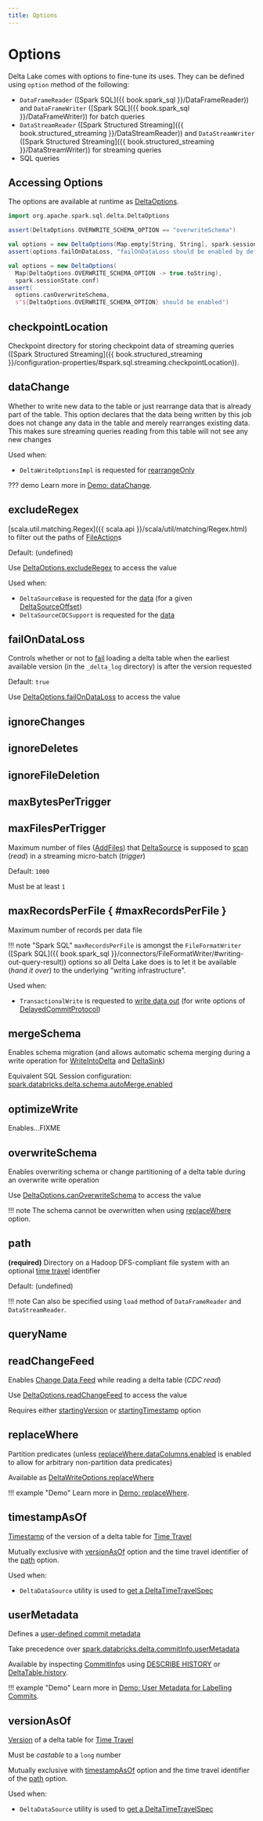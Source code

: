 ```yaml
---
title: Options
---
```


# Options

Delta Lake comes with options to fine-tune its uses. They can be defined using `option` method of the following:

* `DataFrameReader` ([Spark SQL]({{ book.spark_sql }}/DataFrameReader)) and `DataFrameWriter` ([Spark SQL]({{ book.spark_sql }}/DataFrameWriter)) for batch queries
* `DataStreamReader` ([Spark Structured Streaming]({{ book.structured_streaming }}/DataStreamReader)) and `DataStreamWriter` ([Spark Structured Streaming]({{ book.structured_streaming }}/DataStreamWriter)) for streaming queries
* SQL queries

## <span id="DeltaOptions"> Accessing Options

The options are available at runtime as [DeltaOptions](DeltaOptions.md).

```scala
import org.apache.spark.sql.delta.DeltaOptions
```

```scala
assert(DeltaOptions.OVERWRITE_SCHEMA_OPTION == "overwriteSchema")
```

```scala
val options = new DeltaOptions(Map.empty[String, String], spark.sessionState.conf)
assert(options.failOnDataLoss, "failOnDataLoss should be enabled by default")
```

```scala
val options = new DeltaOptions(
  Map(DeltaOptions.OVERWRITE_SCHEMA_OPTION -> true.toString),
  spark.sessionState.conf)
assert(
  options.canOverwriteSchema,
  s"${DeltaOptions.OVERWRITE_SCHEMA_OPTION} should be enabled")
```

## <span id="checkpointLocation"> checkpointLocation

Checkpoint directory for storing checkpoint data of streaming queries ([Spark Structured Streaming]({{ book.structured_streaming }}/configuration-properties/#spark.sql.streaming.checkpointLocation)).

## <span id="DATA_CHANGE_OPTION"><span id="dataChange"> dataChange

Whether to write new data to the table or just rearrange data that is already part of the table. This option declares that the data being written by this job does not change any data in the table and merely rearranges existing data. This makes sure streaming queries reading from this table will not see any new changes

Used when:

* `DeltaWriteOptionsImpl` is requested for [rearrangeOnly](DeltaWriteOptionsImpl.md#rearrangeOnly)

??? demo
    Learn more in [Demo: dataChange](../demo/dataChange.md).

## <span id="EXCLUDE_REGEX_OPTION"><span id="excludeRegex"> excludeRegex

[scala.util.matching.Regex]({{ scala.api }}/scala/util/matching/Regex.html) to filter out the paths of [FileAction](../FileAction.md#path)s

Default: (undefined)

Use [DeltaOptions.excludeRegex](DeltaReadOptions.md#excludeRegex) to access the value

Used when:

* `DeltaSourceBase` is requested for the [data](DeltaSourceBase.md#getFileChangesAndCreateDataFrame) (for a given [DeltaSourceOffset](DeltaSourceOffset.md))
* `DeltaSourceCDCSupport` is requested for the [data](../change-data-feed/DeltaSourceCDCSupport.md#getFileChangesForCDC)

## <span id="FAIL_ON_DATA_LOSS_OPTION"><span id="failOnDataLoss"> failOnDataLoss

Controls whether or not to [fail](../DeltaErrors.md#failOnDataLossException) loading a delta table when the earliest available version (in the `_delta_log` directory) is after the version requested

Default: `true`

Use [DeltaOptions.failOnDataLoss](DeltaReadOptions.md#failOnDataLoss) to access the value

## <span id="IGNORE_CHANGES_OPTION"><span id="ignoreChanges"> ignoreChanges

## <span id="IGNORE_DELETES_OPTION"><span id="ignoreDeletes"> ignoreDeletes

## <span id="IGNORE_FILE_DELETION_OPTION"><span id="ignoreFileDeletion"> ignoreFileDeletion

## <span id="MAX_BYTES_PER_TRIGGER_OPTION"><span id="maxBytesPerTrigger"> maxBytesPerTrigger

## <span id="MAX_FILES_PER_TRIGGER_OPTION"><span id="maxFilesPerTrigger"><span id="MAX_FILES_PER_TRIGGER_OPTION_DEFAULT"> maxFilesPerTrigger

Maximum number of files ([AddFiles](../AddFile.md)) that [DeltaSource](DeltaSource.md) is supposed to [scan](DeltaSource.md#getChangesWithRateLimit) (_read_) in a streaming micro-batch (_trigger_)

Default: `1000`

Must be at least `1`

## <span id="MAX_RECORDS_PER_FILE"> maxRecordsPerFile { #maxRecordsPerFile }

Maximum number of records per data file

!!! note "Spark SQL"
    `maxRecordsPerFile` is amongst the `FileFormatWriter` ([Spark SQL]({{ book.spark_sql }}/connectors/FileFormatWriter/#writing-out-query-result)) options so all Delta Lake does is to let it be available (_hand it over_) to the underlying "writing infrastructure".

Used when:

* `TransactionalWrite` is requested to [write data out](../TransactionalWrite.md#writeFiles) (for write options of [DelayedCommitProtocol](../DelayedCommitProtocol.md))

## <span id="MERGE_SCHEMA_OPTION"><span id="mergeSchema"><span id="canMergeSchema"> mergeSchema

Enables schema migration (and allows automatic schema merging during a write operation for [WriteIntoDelta](../commands/WriteIntoDelta.md) and [DeltaSink](DeltaSink.md))

Equivalent SQL Session configuration: [spark.databricks.delta.schema.autoMerge.enabled](../configuration-properties/DeltaSQLConf.md#DELTA_SCHEMA_AUTO_MIGRATE)

## <span id="OPTIMIZE_WRITE_OPTION"><span id="optimizeWrite"> optimizeWrite

Enables...FIXME

## <span id="OVERWRITE_SCHEMA_OPTION"><span id="overwriteSchema"> overwriteSchema

Enables overwriting schema or change partitioning of a delta table during an overwrite write operation

Use [DeltaOptions.canOverwriteSchema](DeltaWriteOptionsImpl.md#canOverwriteSchema) to access the value

!!! note
    The schema cannot be overwritten when using [replaceWhere](#REPLACE_WHERE_OPTION) option.

## <span id="path"> path

**(required)** Directory on a Hadoop DFS-compliant file system with an optional [time travel](../time-travel/index.md) identifier

Default: (undefined)

!!! note
    Can also be specified using `load` method of `DataFrameReader` and `DataStreamReader`.

## <span id="queryName"> queryName

## <span id="CDC_READ_OPTION"><span id="readChangeFeed"> readChangeFeed

Enables [Change Data Feed](../change-data-feed/index.md) while reading a delta table (_CDC read_)

Use [DeltaOptions.readChangeFeed](DeltaReadOptions.md#readChangeFeed) to access the value

Requires either [startingVersion](#startingVersion) or [startingTimestamp](#startingTimestamp) option

## <span id="REPLACE_WHERE_OPTION"><span id="replaceWhere"> replaceWhere

Partition predicates (unless [replaceWhere.dataColumns.enabled](../configuration-properties/DeltaSQLConf.md#replaceWhere.dataColumns.enabled) is enabled to allow for arbitrary non-partition data predicates)

Available as [DeltaWriteOptions.replaceWhere](DeltaWriteOptions.md#replaceWhere)

!!! example "Demo"
    Learn more in [Demo: replaceWhere](../demo/replaceWhere.md).

## <span id="timestampAsOf"><span id="TIME_TRAVEL_TIMESTAMP_KEY"> timestampAsOf

[Timestamp](../time-travel/DeltaTimeTravelSpec.md#timestamp) of the version of a delta table for [Time Travel](../time-travel/index.md)

Mutually exclusive with [versionAsOf](#versionAsOf) option and the time travel identifier of the [path](#path) option.

Used when:

* `DeltaDataSource` utility is used to [get a DeltaTimeTravelSpec](DeltaDataSource.md#getTimeTravelVersion)

## <span id="USER_METADATA_OPTION"><span id="userMetadata"> userMetadata

Defines a [user-defined commit metadata](../CommitInfo.md#userMetadata)

Take precedence over [spark.databricks.delta.commitInfo.userMetadata](../configuration-properties/DeltaSQLConf.md#commitInfo.userMetadata)

Available by inspecting [CommitInfo](../CommitInfo.md)s using [DESCRIBE HISTORY](../sql/index.md#DESCRIBE-HISTORY) or [DeltaTable.history](../DeltaTable.md#history).

!!! example "Demo"
    Learn more in [Demo: User Metadata for Labelling Commits](../demo/user-metadata-for-labelling-commits.md).

## <span id="versionAsOf"><span id="TIME_TRAVEL_VERSION_KEY"> versionAsOf

[Version](../time-travel/DeltaTimeTravelSpec.md#version) of a delta table for [Time Travel](../time-travel/index.md)

Must be _castable_ to a `long` number

Mutually exclusive with [timestampAsOf](#timestampAsOf) option and the time travel identifier of the [path](#path) option.

Used when:

* `DeltaDataSource` utility is used to [get a DeltaTimeTravelSpec](DeltaDataSource.md#getTimeTravelVersion)
